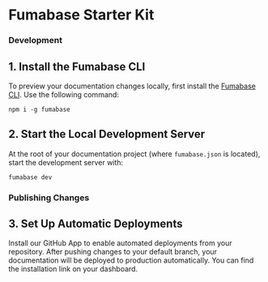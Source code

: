 # Fumabase Starter Kit

### Development

## 1. Install the Fumabase CLI

To preview your documentation changes locally, first install the [Fumabase CLI](https://www.npmjs.com/package/fumabase). Use the following command:

```
npm i -g fumabase
```

## 2. Start the Local Development Server

At the root of your documentation project (where `fumabase.json` is located), start the development server with:

```
fumabase dev
```

### Publishing Changes

## 3. Set Up Automatic Deployments

Install our GitHub App to enable automated deployments from your repository. After pushing changes to your default branch, your documentation will be deployed to production automatically. You can find the installation link on your dashboard.
